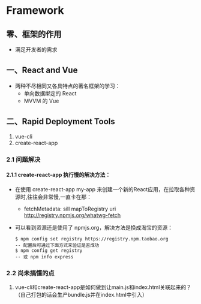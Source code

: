 # Framework
## 零、框架的作用
- 满足开发者的需求

## 一、React and Vue
- 两种不尽相同又各具特点的著名框架的学习：
	- 单向数据绑定的 React
	- MVVM 的 Vue


## 二、Rapid Deployment Tools
1. vue-cli
2. create-react-app

### 2.1 问题解决
#### 2.1.1 create-react-app 执行慢的解决方法：
- 在使用 create-react-app my-app 来创建一个新的React应用，在拉取各种资源时,往往会非常慢,一直卡在那：
	- fetchMetadata: sill mapToRegistry uri http://registry.npmjs.org/whatwg-fetch
- 可以看到资源还是使用了 npmjs.org，解决方法是换成淘宝的资源：

	```	
	$ npm config set registry https://registry.npm.taobao.org
	-- 配置后可通过下面方式来验证是否成功
	$ npm config get registry
	-- 或 npm info express
	```
	
### 2.2 尚未搞懂的点
1. vue-cli和create-react-app是如何做到让main.js和index.html关联起来的？（自己打包的话会生产bundle.js并在index.html中引入）